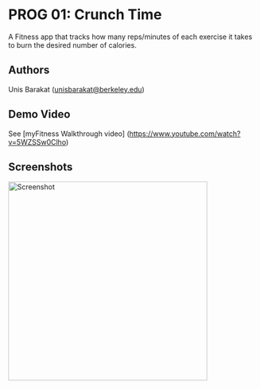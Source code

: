 # PROG 01: Crunch Time

A Fitness app that tracks how many reps/minutes of each exercise it takes to burn the desired number of calories.

## Authors

Unis Barakat ([unisbarakat@berkeley.edu](mailto:your_email@berkeley.edu))

## Demo Video

See [myFitness Walkthrough video] (https://www.youtube.com/watch?v=5WZSSw0Clho)

## Screenshots

<img src="screenshots/main.png" height="400" alt="Screenshot"/>
